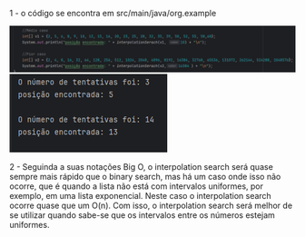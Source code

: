 1 - o código se encontra em src/main/java/org.example

<img src="images/img.png">  
<img src="images/img_1.png">

2 - Seguinda a suas notações Big O, o interpolation search será quase sempre mais rápido que o binary search, mas há um caso onde isso não ocorre, que é quando a lista não está com intervalos uniformes, por exemplo, em uma lista exponencial. Neste caso o interpolation search ocorre quase que um O(n). Com isso, o interpolation search será melhor de se utilizar quando sabe-se que os intervalos entre os números estejam uniformes.
